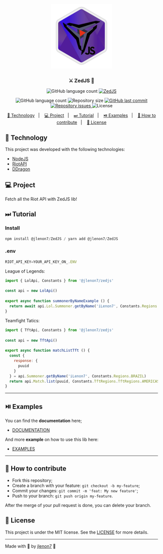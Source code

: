 <h1 align="center">
    <img alt="First lib" title="#delicinhas" src=".github/zedjs-logo.png" width="200px" />
</h1>

<h3 align="center">
  ⚔ ZedJS 👾
</h3>


<p align="center">
    <img alt="GitHub language count" src="https://img.shields.io/badge/Typescript-294E80.svg?style=for-the-badge&logo=typescript">
    <a href="https://npmjs.org/package/@jlenon7/ZedJS">
      <img alt="ZedJS" src="https://img.shields.io/npm/v/jlenon7/ZedJS.svg?style=for-the-badge&logo=npm">
    </a>
</p>
<p align="center">
  <img alt="GitHub language count" src="https://img.shields.io/github/languages/count/jlenon7/ZedJS?style=for-the-badge&logo=appveyor">

  <img alt="Repository size" src="https://img.shields.io/github/repo-size/jlenon7/ZedJS?style=for-the-badge&logo=appveyor">

  <a href="https://github.com/jlenon7/ZedJS/commits/master">
    <img alt="GitHub last commit" src="https://img.shields.io/github/last-commit/jlenon7/ZedJS?style=for-the-badge&logo=appveyor">
  </a>

  <a href="https://github.com/jlenon7/ZedJS/issues">
    <img alt="Repository issues" src="https://img.shields.io/github/issues/jlenon7/ZedJS?style=for-the-badge&logo=appveyor">
  </a>

  <img alt="License" src="https://img.shields.io/badge/license-MIT-brightgreen?style=for-the-badge&logo=appveyor">
</p>

<p align="center">
  <a href="#-technology">🚀 Technology</a>&nbsp;&nbsp;&nbsp;|&nbsp;&nbsp;&nbsp;
  <a href="#-project">💻 Project</a>&nbsp;&nbsp;&nbsp;|&nbsp;&nbsp;&nbsp;
  <a href="#-tutorial">⏭ Tutorial</a>&nbsp;&nbsp;&nbsp;|&nbsp;&nbsp;&nbsp;
  <a href="#-examples">⏯️ Examples</a>&nbsp;&nbsp;&nbsp;|&nbsp;&nbsp;&nbsp;
  <a href="#-how-to-contribute">🤔 How to contribute</a>&nbsp;&nbsp;&nbsp;|&nbsp;&nbsp;&nbsp;
  <a href="#-license">📝 License</a>
</p>

## 🚀 Technology

This project was developed with the following technologies:

- [NodeJS](https://nodejs.org/en/)
- [RiotAPI](https://developer.riotgames.com/)
- [DDragon](https://riot-api-libraries.readthedocs.io/en/latest/ddragon.html)

## 💻 Project

Fetch all the Riot API with ZedJS lib!

## ⏭ Tutorial

### Install 

```js
npm install @jlenon7/ZedJS / yarn add @jlenon7/ZedJS
```

### .env
```js
RIOT_API_KEY=YOUR_API_KEY_ON_.ENV
```

League of Legends:

```js
import { LolApi, Constants } from '@jlenon7/zedjs'

const api = new LolApi()

export async function summonerByNameExample () {
  return await api.Lol.Summoner.getByName('iLenon7', Constants.Regions.BRAZIL)
}
```

Teamfight Tatics:

```js
import { TftApi, Constants } from '@jlenon7/zedjs'

const api = new TftApi()

export async function matchListTft () {
  const {
    response: {
      puuid
    }
  } = api.Summoner.getByName('iLenon7', Constants.Regions.BRAZIL)
  return api.Match.list(puuid, Constants.TftRegions.TftRegions.AMERICAS)
}
```

---

## ⏯️ Examples

You can find the **documentation** here;

- [DOCUMENTATION](https://github.com/jlenon7/ZedJS/wiki/%F0%9F%93%9D-ZedJS-Docs)

And more **example** on how to use this lib here:

- [EXAMPLES](https://github.com/jlenon7/ZedJS/tree/master/example)
  
---

## 🤔 How to contribute

- Fork this repository;
- Create a branch with your feature: `git checkout -b my-feature`;
- Commit your changes: `git commit -m 'feat: My new feature'`;
- Push to your branch: `git push origin my-feature`.

After the merge of your pull request is done, you can delete your branch.

## 📝 License

This project is under the MIT license. See the [LICENSE](LICENSE.md) for more details.

---

Made with 🖤 by [jlenon7](https://github.com/jlenon7) :wave:
